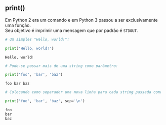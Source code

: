## print()

Em Python 2 era um comando e em Python 3 passou a ser exclusivamente uma
função.  
Seu objetivo é imprimir uma mensagem que por padrão é `STDOUT`.  

```python
# Um simples "Hello, world!":

print('Hello, world!')
```

```
Hello, world!
```

```python
# Pode-se passar mais de uma string como parâmetro:

print('foo', 'bar', 'baz')
```

```
foo bar baz
```

```python
# Colocando como separador uma nova linha para cada string passada como parâmetro

print('foo', 'bar', 'baz', sep='\n')
```

```
foo
bar
baz
```
